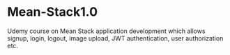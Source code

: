 # Mean-Stack1.0
Udemy course on Mean Stack application development which allows signup, login, logout, image upload, JWT authentication, user authorization etc.
